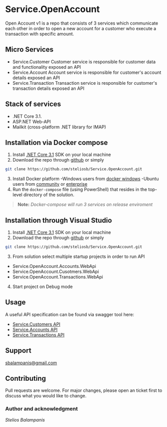 # Service.OpenAccount

Open Account v1 is a repo that consists of 3 services which communicate each other in order to open a new account for a customer who execute a transaction with specific amount.

## Micro Services
- Service.Customer
Customer service is responsible for customer data and functionality exposed an API
- Service.Account
Account service is responsible for customer's account details exposed an API
- Service.Transaction
Transaction service is responsible for customer's transaction details exposed an API

## Stack of services
- .NET Core 3.1.
- ASP.NET Web-API
- Mailkit (cross-platform .NET library for IMAP)

## Installation via Docker compose

 1. Install [.NET Core 3.1](https://dotnet.microsoft.com/download/dotnet-core/3.1) SDK on your local machine
 2. Download the repo through [github](https://github.com/steliosb/Service.OpenAccount) or simply
```bash
git clone https://github.com/steliosb/Service.OpenAccount.git
```
 3. Install Docker platform
 -Windows users from [docker windows](https://www.docker.com/products/docker-desktop)
 -Ubuntu users from [community](https://docs.docker.com/install/linux/docker-ce/ubuntu/) or [enterprise](https://docs.docker.com/ee/docker-ee/ubuntu/)
 4. Run the `docker-compose` file (using PowerShell) that resides in the top-level directory of the solution.

> **Note:** *Docker-compose will run 3 services on release enviroment*

## Installation through Visual Studio
1. Install [.NET Core 3.1](https://dotnet.microsoft.com/download/dotnet-core/3.1) SDK on your local machine
2. Download the repo through [github](https://github.com/steliosb/Service.OpenAccount) or simply
```bash
git clone https://github.com/steliosb/Service.OpenAccount.git
```
 3. From solution select multiple startup projects in order to run API
 - Service.OpenAccount.Accounts.WebApi
 - Service.OpenAccount.Cusotmers.WebApi
 - Service.OpenAccount.Transactions.WebApi
 4. Start project on Debug mode
 
## Usage
A useful API specification can be found via swagger tool here: 
 - [Service.Customers API](http://localhost:5004/swagger)
 - [Service.Accounts API](http://localhost:5002/swagger)
 - [Service.Transactions API](http://localhost:5000/swagger)

## Support
sbalampanis@gmail.com

## Contributing
Pull requests are welcome. For major changes, please open an ticket first to discuss what you would like to change.

### Author and acknowledgment
*Stelios Balampanis*
